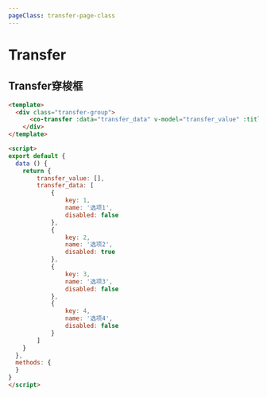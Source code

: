 ```yaml
---
pageClass: transfer-page-class
---
```


# Transfer
## Transfer穿梭框

<template>
  <div class="transfer-group">
      <co-transfer :data="transfer_data" v-model="transfer_value" :titles="['源数据','目标数据']"></co-transfer>
  </div>
</template>

<script>
export default {
  data () {
    return {
        transfer_value: [],
        transfer_data: [
            {
                key: 1,
                name: '选项1',
                disabled: false
            },
            {
                key: 2,
                name: '选项2',
                disabled: true
            },
            {
                key: 3,
                name: '选项3',
                disabled: false
            },
            {
                key: 4,
                name: '选项4',
                disabled: false
            }
        ]
    }
  },
  methods: {
  }
}
</script>


```html
<template>
  <div class="transfer-group">
      <co-transfer :data="transfer_data" v-model="transfer_value" :titles="['源数据','目标数据']"></co-transfer>
    </div>
</template>

<script>
export default {
  data () {
    return {
        transfer_value: [],
        transfer_data: [
            {
                key: 1,
                name: '选项1',
                disabled: false
            },
            {
                key: 2,
                name: '选项2',
                disabled: true
            },
            {
                key: 3,
                name: '选项3',
                disabled: false
            },
            {
                key: 4,
                name: '选项4',
                disabled: false
            }
        ]
    }
  },
  methods: {
  }
}
</script>
```
